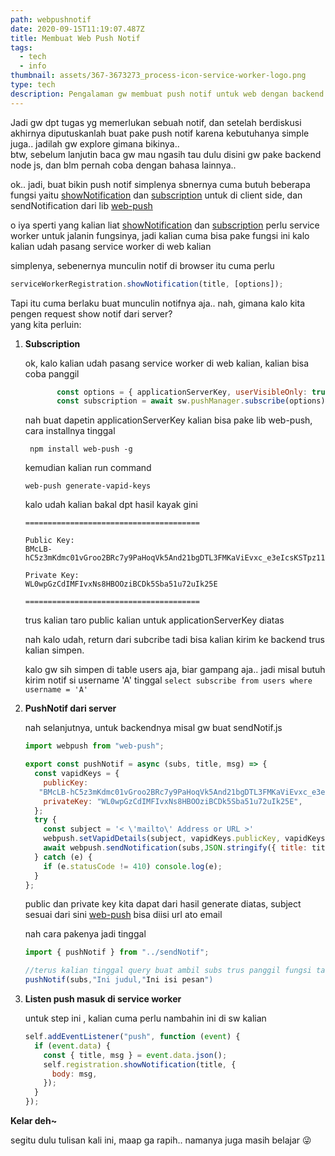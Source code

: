 ```yaml
---
path: webpushnotif
date: 2020-09-15T11:19:07.487Z
title: Membuat Web Push Notif
tags:
  - tech
  - info
thumbnail: assets/367-3673273_process-icon-service-worker-logo.png
type: tech
description: Pengalaman gw membuat push notif untuk web dengan backend node js
---
```

Jadi gw dpt tugas yg memerlukan sebuah notif, dan setelah berdiskusi akhirnya diputuskanlah buat pake push notif karena kebutuhanya simple juga.. jadilah gw explore gimana bikinya..\
btw, sebelum lanjutin baca gw mau ngasih tau dulu disini gw pake backend node js, dan blm pernah coba dengan bahasa lainnya..

ok.. jadi, buat bikin push notif simplenya sbnernya cuma butuh beberapa fungsi yaitu [showNotification](https://developer.mozilla.org/en-US/docs/Web/API/ServiceWorkerRegistration/showNotification) dan [subscription](https://developer.mozilla.org/en-US/docs/Web/API/PushManager/subscribe) untuk di client side, dan  sendNotification dari lib [web-push](https://github.com/web-push-libs/web-push)

o iya sperti yang kalian liat [showNotification](https://developer.mozilla.org/en-US/docs/Web/API/ServiceWorkerRegistration/showNotification) dan [subscription](https://developer.mozilla.org/en-US/docs/Web/API/PushManager/subscribe) perlu service worker untuk jalanin fungsinya, jadi kalian cuma bisa pake fungsi ini kalo kalian udah pasang service worker di web kalian

simplenya, sebenernya munculin notif di browser itu cuma perlu

```javascript
​serviceWorkerRegistration.showNotification(title, [options]);
```

Tapi itu cuma berlaku buat munculin notifnya aja.. nah, gimana kalo kita pengen request show notif dari server?\
yang kita perluin:

1. **Subscription**

   ok, kalo kalian udah pasang service worker di web kalian, kalian bisa coba panggil

   ```javascript
          const options = { applicationServerKey, userVisibleOnly: true };
          const subscription = await sw.pushManager.subscribe(options);
   ```

   nah buat dapetin applicationServerKey kalian bisa pake lib web-push, cara installnya tinggal

   ```
    npm install web-push -g
   ```

   kemudian kalian run command

   ```
   web-push generate-vapid-keys
   ```

   kalo udah kalian bakal dpt hasil kayak gini

   ```
   =======================================

   Public Key:
   BMcLB-   hC5z3mKdmc01vGroo2BRc7y9PaHoqVk5And21bgDTL3FMKaViEvxc_e3eIcsKSTpz114VQfkNpxU7u8v8

   Private Key:
   WL0wpGzCdIMFIvxNs8HBOOziBCDk5Sba51u72uIk25E

   =======================================
   ```

   trus kalian taro public kalian untuk applicationServerKey diatas

   nah kalo udah, return dari subcribe tadi bisa kalian kirim ke backend trus kalian simpen.

   kalo gw sih simpen di table users aja, biar gampang aja.. jadi misal butuh kirim notif si username 'A' tinggal `select subscribe from users where username = 'A'`
2. **PushNotif dari server**

   nah selanjutnya, untuk backendnya misal gw buat sendNotif.js

   ```javascript
   import webpush from "web-push";

   export const pushNotif = async (subs, title, msg) => {
     const vapidKeys = {
       publicKey:
      "BMcLB-hC5z3mKdmc01vGroo2BRc7y9PaHoqVk5And21bgDTL3FMKaViEvxc_e3eIcsKSTpz114VQfkNpxU7u8v8",
       privateKey: "WL0wpGzCdIMFIvxNs8HBOOziBCDk5Sba51u72uIk25E",
     };
     try {
       const subject = '< \'mailto\' Address or URL >'
       webpush.setVapidDetails(subject, vapidKeys.publicKey, vapidKeys.privateKey);
       await webpush.sendNotification(subs,JSON.stringify({ title: title, msg: msg }));
     } catch (e) {
       if (e.statusCode != 410) console.log(e);
     }
   };
   ```

   public dan private key kita dapat dari hasil generate diatas, subject sesuai dari sini [web-push](https://github.com/web-push-libs/web-push) bisa diisi url ato email

   nah cara pakenya jadi tinggal

   ```javascript
   import { pushNotif } from "../sendNotif";

   //terus kalian tinggal query buat ambil subs trus panggil fungsi tadi buat pake
   pushNotif(subs,"Ini judul,"Ini isi pesan")
   ```
3. **Listen push masuk di service worker**

   untuk step ini , kalian cuma perlu nambahin ini di sw kalian

   ```javascript
   self.addEventListener("push", function (event) {
     if (event.data) {
       const { title, msg } = event.data.json();
       self.registration.showNotification(title, {
         body: msg,
       });
     }
   });
   ```

**Kelar deh~**

segitu dulu tulisan kali ini, maap ga rapih.. namanya juga masih belajar 😜